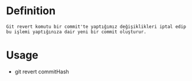 # Definition
    Git revert komutu bir commit'te yaptığımız değişiklikleri iptal edip bu işlemi yaptığınıza dair yeni bir commit oluşturur.

# Usage
- git revert commitHash
